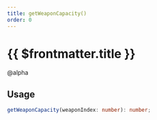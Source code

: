 ```yaml
---
title: getWeaponCapacity()
order: 0
---
```


# {{ $frontmatter.title }}

@alpha 

## Usage

```ts
getWeaponCapacity(weaponIndex: number): number;
```
